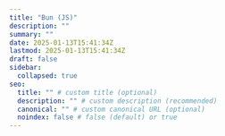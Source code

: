 ```yaml
---
title: "Bun (JS)"
description: ""
summary: ""
date: 2025-01-13T15:41:34Z
lastmod: 2025-01-13T15:41:34Z
draft: false
sidebar:
  collapsed: true
seo:
  title: "" # custom title (optional)
  description: "" # custom description (recommended)
  canonical: "" # custom canonical URL (optional)
  noindex: false # false (default) or true
---
```

